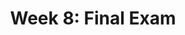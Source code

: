 ---
title: "Week 8: Final Exam"
weekNumber: 8
days:
  - date: "2025-06-22"
    events:
      - name: SUR
        type: survey
        title: <b><a href="https://forms.gle/KYgxU1RrdeX5QYQNA">End-of-Semester Survey</a></b> and <b><a href="https://umich.bluera.com/umich/">Official Evals</a></b>
        note: If at least 22/25 students complete both by Sunday 6/22 at 11:59PM, we'll add an extra 1% to everyone's overall grade in the course.
  - date: "2025-06-24"
    events:
      - name: EXAM
        type: exam
        title: <b>Final Exam (1:30-3:30PM, CHRYS 133)</b>
---